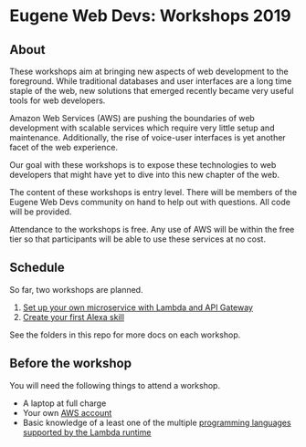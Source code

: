 # Eugene Web Devs: Workshops 2019

## About

These workshops aim at bringing new aspects of web development to the foreground. While traditional databases and user interfaces are a long time staple of the web, new solutions that emerged recently became very useful tools for web developers.

Amazon Web Services (AWS) are pushing the boundaries of web development with scalable services which require very little setup and maintenance. Additionally, the rise of voice-user interfaces is yet another facet of the web experience.

Our goal with these workshops is to expose these technologies to web developers that might have yet to dive into this new chapter of the web.

The content of these workshops is entry level. There will be members of the Eugene Web Devs community on hand to help out with questions. All code will be provided.

Attendance to the workshops is free. Any use of AWS will be within the free tier so that participants will be able to use these services at no cost.

## Schedule

So far, two workshops are planned.
1. [Set up your own microservice with Lambda and API Gateway](./microservice)
2. [Create your first Alexa skill](./alexa)

See the folders in this repo for more docs on each workshop.

## Before the workshop

You will need the following things to attend a workshop.

* A laptop at full charge
* Your own [AWS account](https://aws.amazon.com/premiumsupport/knowledge-center/create-and-activate-aws-account/)
* Basic knowledge of a least one of the multiple [programming languages supported by the Lambda runtime](https://docs.aws.amazon.com/lambda/latest/dg/lambda-runtimes.html)
